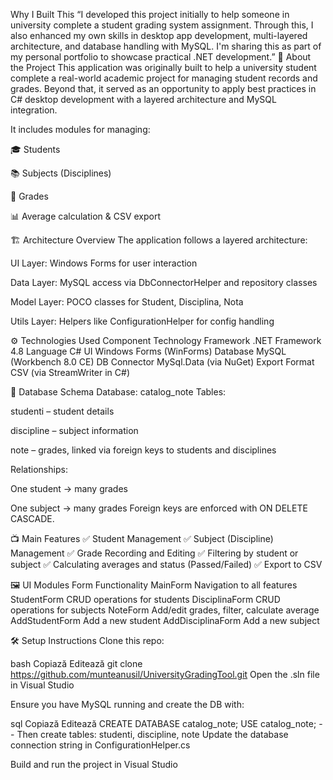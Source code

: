 Why I Built This
“I developed this project initially to help someone in university complete a student grading system assignment. Through this, I also enhanced my own skills in desktop app development, multi-layered architecture, and database handling with MySQL. I'm sharing this as part of my personal portfolio to showcase practical .NET development.”
🧠 About the Project
This application was originally built to help a university student complete a real-world academic project for managing student records and grades. Beyond that, it served as an opportunity to apply best practices in C# desktop development with a layered architecture and MySQL integration.

It includes modules for managing:

🎓 Students

📚 Subjects (Disciplines)

📝 Grades

📊 Average calculation & CSV export

🏗️ Architecture Overview
The application follows a layered architecture:

UI Layer: Windows Forms for user interaction

Data Layer: MySQL access via DbConnectorHelper and repository classes

Model Layer: POCO classes for Student, Disciplina, Nota

Utils Layer: Helpers like ConfigurationHelper for config handling

⚙️ Technologies Used
Component	Technology
Framework	.NET Framework 4.8
Language	C#
UI	Windows Forms (WinForms)
Database	MySQL (Workbench 8.0 CE)
DB Connector	MySql.Data (via NuGet)
Export Format	CSV (via StreamWriter in C#)

🧩 Database Schema
Database: catalog_note
Tables:

studenti – student details

discipline – subject information

note – grades, linked via foreign keys to students and disciplines

Relationships:

One student → many grades

One subject → many grades
Foreign keys are enforced with ON DELETE CASCADE.

📺 Main Features
✅ Student Management
✅ Subject (Discipline) Management
✅ Grade Recording and Editing
✅ Filtering by student or subject
✅ Calculating averages and status (Passed/Failed)
✅ Export to CSV

🖼️ UI Modules
Form	Functionality
MainForm	Navigation to all features
StudentForm	CRUD operations for students
DisciplinaForm	CRUD operations for subjects
NoteForm	Add/edit grades, filter, calculate average
AddStudentForm	Add a new student
AddDisciplinaForm	Add a new subject

🛠️ Setup Instructions
Clone this repo:

bash
Copiază
Editează
git clone https://github.com/munteanusil/UniversityGradingTool.git
Open the .sln file in Visual Studio

Ensure you have MySQL running and create the DB with:

sql
Copiază
Editează
CREATE DATABASE catalog_note;
USE catalog_note;
-- Then create tables: studenti, discipline, note
Update the database connection string in ConfigurationHelper.cs

Build and run the project in Visual Studio
